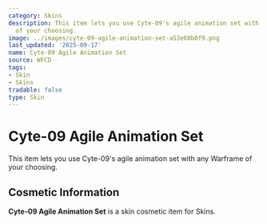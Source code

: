 ```yaml
---
category: Skins
description: This item lets you use Cyte-09's agile animation set with any Warframe
  of your choosing.
image: ../images/cyte-09-agile-animation-set-a53e68b0f9.png
last_updated: '2025-09-17'
name: Cyte-09 Agile Animation Set
source: WFCD
tags:
- Skin
- Skins
tradable: false
type: Skin
---
```


# Cyte-09 Agile Animation Set

This item lets you use Cyte-09's agile animation set with any Warframe of your choosing.

## Cosmetic Information

**Cyte-09 Agile Animation Set** is a skin cosmetic item for Skins.

